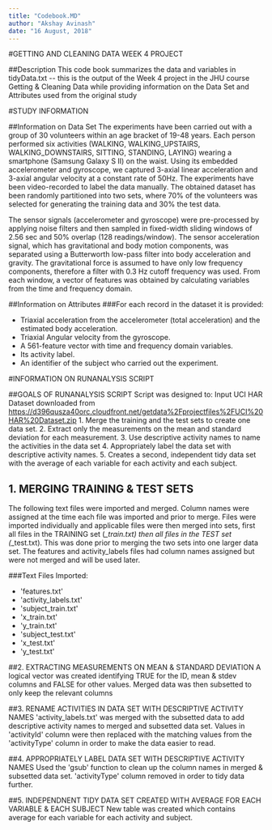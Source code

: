 ```yaml
---
title: "Codebook.MD"
author: "Akshay Avinash"
date: "16 August, 2018"
---
```


#GETTING AND CLEANING DATA WEEK 4 PROJECT

##Description
This code book summarizes the data and variables in tidyData.txt -- this is the
output of the Week 4 project in the JHU course Getting & Cleaning Data while providing
information on the Data Set and Attributes used from the original study

#STUDY INFORMATION

##Information on Data Set
The experiments have been carried out with a group of 30 volunteers within an age bracket of 19-48 years. Each person performed six activities (WALKING, WALKING_UPSTAIRS, WALKING_DOWNSTAIRS, SITTING, STANDING, LAYING) wearing a smartphone (Samsung Galaxy S II) on the waist. Using its embedded accelerometer and gyroscope, we captured 3-axial linear acceleration and 3-axial angular velocity at a constant rate of 50Hz. The experiments have been video-recorded to label the data manually. The obtained dataset has been randomly partitioned into two sets, where 70% of the volunteers was selected for generating the training data and 30% the test data.

The sensor signals (accelerometer and gyroscope) were pre-processed by applying noise filters and then sampled in fixed-width sliding windows of 2.56 sec and 50% overlap (128 readings/window). The sensor acceleration signal, which has gravitational and body motion components, was separated using a Butterworth low-pass filter into body acceleration and gravity. The gravitational force is assumed to have only low frequency components, therefore a filter with 0.3 Hz cutoff frequency was used. From each window, a vector of features was obtained by calculating variables from the time and frequency domain.

##Information on Attributes
###For each record in the dataset it is provided:
- Triaxial acceleration from the accelerometer (total acceleration) and the estimated body acceleration.
- Triaxial Angular velocity from the gyroscope.
- A 561-feature vector with time and frequency domain variables.
- Its activity label.
- An identifier of the subject who carried out the experiment.

#INFORMATION ON RUNANALYSIS SCRIPT

##GOALS OF RUNANALYSIS SCRIPT
Script was designed to:
Input UCI HAR Dataset downloaded from https://d396qusza40orc.cloudfront.net/getdata%2Fprojectfiles%2FUCI%20HAR%20Dataset.zip 
        1. Merge the training and the test sets to create one data set.
        2. Extract only the measurements on the mean and standard deviation for each measurement. 
        3. Use descriptive activity names to name the activities in the data set
        4. Appropriately label the data set with descriptive activity names. 
        5. Creates a second, independent tidy data set with the average of each variable for each activity and each subject. 

## 1. MERGING TRAINING & TEST SETS
The following text files were imported and merged. Column names were assigned at the time each file was imported and prior to merge. Files were imported individually and applicable files were then merged into sets, first all files in the TRAINING set \(*_train.txt\) then all files in the TEST set \(*_test.txt\). This was done prior to merging the two sets into one larger data set. The features and activity_labels files had column names assigned but were not merged and will be used later.

###Text Files Imported:

- 'features.txt'
- 'activity_labels.txt'
- 'subject_train.txt'
- 'x_train.txt'
- 'y_train.txt'
- 'subject_test.txt'
- 'x_test.txt'
- 'y_test.txt'

##2. EXTRACTING MEASUREMENTS ON MEAN & STANDARD DEVIATION
A logical vector was created identifying TRUE for the ID, mean & stdev columns and FALSE for other values. Merged data was then subsetted to only keep the relevant columns

##3. RENAME ACTIVITIES IN DATA SET WITH DESCRIPTIVE ACTIVITY NAMES
'activity_labels.txt' was merged with the subsetted data to add descriptive activity names to merged and subsetted data set. Values in 'activityId' column were then replaced with the matching values from the 'activityType' column in order to make the data easier to read. 

##4. APPROPRIATELY LABEL DATA SET WITH DESCRIPTIVE ACTIVITY NAMES
Used the 'gsub' function to clean up the column names in merged & subsetted data set. 'activityType' column removed in order to tidy data further.

##5. INDEPENDNENT TIDY DATA SET CREATED WITH AVERAGE FOR EACH VARIABLE & EACH SUBJECT
New table was created which contains average for each variable for each activity and subject.
